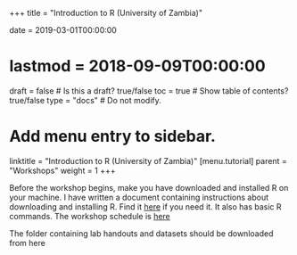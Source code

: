 +++
title = "Introduction to R (University of Zambia)"

date = 2019-03-01T00:00:00
# lastmod = 2018-09-09T00:00:00

draft = false  # Is this a draft? true/false
toc = true  # Show table of contents? true/false
type = "docs"  # Do not modify.

# Add menu entry to sidebar.
linktitle = "Introduction to R (University of Zambia)"
[menu.tutorial]
  parent = "Workshops"
  weight = 1
+++

Before the workshop begins, make you have downloaded and installed R on your machine. I have written a document containing instructions about downloading and installing R. Find it [here](https://simonajsimona.com/R-Studio_Environment.pdf) if you need it. It also has basic R commands. The workshop schedule is [here](https://simonajsimona.com/training/unza-r-workshp.doc)

The folder containing lab handouts and datasets should be downloaded from here

